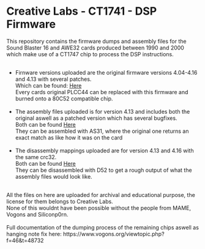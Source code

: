 # Creative Labs - CT1741 - DSP Firmware

This repository contains the firmware dumps and assembly files for the Sound Blaster 16 and AWE32 cards produced between 1990 and 2000 which make use of a CT1747 chip to process the DSP instructions.<br>
<br>
- Firnware versions uploaded are the original firmware versions 4.04-4.16 and 4.13 with several patches.<br>
  Which can be found: [Here](https://github.com/S95Sedan/CT1747_DSP/tree/main/firmware)<br>
  Every cards original PLCC44 can be replaced with this firmware and burned onto a 80C52 compatible chip.<br>
  <br>
- The assembly files uploaded is for version 4.13 and includes both the original aswell as a patched version which has several bugfixes.<br>
  Both can be found [Here](https://github.com/S95Sedan/CT1747_DSP/tree/main/assembly)<br>
  They can be assembled with AS31, where the original one returns an exact match as like how it was on the card<br>
  <br>
- The disassembly mappings uploaded are for version 4.13 and 4.16 with the same crc32.<br>
  Both can be found [Here](https://github.com/S95Sedan/CT1747_DSP/tree/main/disassembly)<br>
  They can be disassembled with D52 to get a rough output of what the assembly files would look like.<br>
<br>
All the files on here are uploaded for archival and educational purpose, the license for them belongs to Creative Labs.<br>
None of this wouldnt have been possible without the people from MAME, Vogons and Siliconp0rn.<br>
<br>
Full documentation of the dumping process of the remaining chips aswell as hanging note fix here: https://www.vogons.org/viewtopic.php?f=46&t=48732
